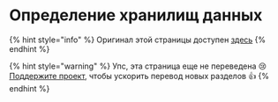 # Определение хранилищ данных

{% hint style="info" %}
Оригинал этой страницы доступен [здесь](https://mobx.js.org/defining-data-stores.html)
{% endhint %}

{% hint style="warning" %}
Упс, эта страница еще не переведена :cry: [Поддержите проект](../podderzhat-proekt.md), чтобы ускорить перевод новых разделов :thumbsup:
{% endhint %}

